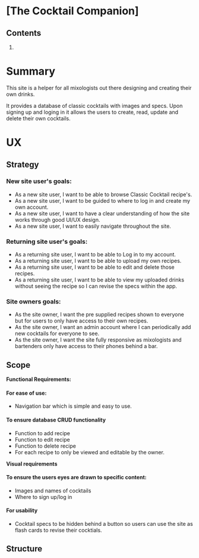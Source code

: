 # [The Cocktail Companion]

## Contents

1.

# <a name="summary"></a> Summary

This site is a helper for all mixologists out there designing and creating their own drinks.

It provides a database of classic cocktails with images and specs. Upon signing up and loging in it allows the users to create, read, update and delete their own cocktails.

# <a name="UX"></a> UX

## <a name="Strategy"></a> Strategy

### **New site user's goals:**

- As a new site user, I want to be able to browse Classic Cocktail recipe's.
- As a new site user, I want to be guided to where to log in and create my own account.
- As a new site user, I want to have a clear understanding of how the site works through good UI/UX design.
- As a new site user, I want to easily navigate throughout the site.

### **Returning site user's goals:**

- As a returning site user, I want to be able to Log in to my account.
- As a returning site user, I want to be able to upload my own recipes.
- As a returning site user, I want to be able to edit and delete those recipes.
- As a returning site user, I want to be able to view my uploaded drinks without seeing the recipe so I can revise the specs within the app.

### **Site owners goals:**

- As the site owner, I want the pre supplied recipes shown to everyone but for users to only have access to their own recipes.
- As the site owner, I want an admin account where I can periodically add new cocktails for everyone to see.
- As the site owner, I want the site fully responsive as mixologists and bartenders only have access to their phones behind a bar.

## <a name="Scope"></a> Scope

**Functional Requirements:**

#### For ease of use:

- Navigation bar which is simple and easy to use.

#### To ensure database CRUD functionality

- Function to add recipe
- Function to edit recipe
- Function to delete recipe
- For each recipe to only be viewed and editable by the owner.

**Visual requirements**

#### To ensure the users eyes are drawn to specific content:

- Images and names of cocktails
- Where to sign up/log in

#### For usability

- Cocktail specs to be hidden behind a button so users can use the site as flash cards to revise their cocktials.

## <a name="Structure"></a> Structure
